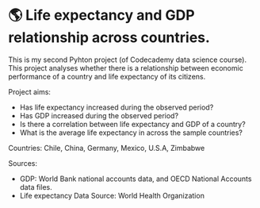 # 🌎 Life expectancy and GDP relationship across countries.

This is my second Pyhton project (of Codecademy data science course).
This project analyses whether there is a relationship between economic performance of a country and life expectancy of its citizens.

Project aims:
 - Has life expectancy increased during the observed period?
 - Has GDP increased during the observed period?
 - Is there a correlation between life expectancy and GDP of a country?
 - What is the average life expectancy in across the sample countries?

Countries: Chile, China, Germany, Mexico, U.S.A, Zimbabwe

Sources:
 - GDP: World Bank national accounts data, and OECD National Accounts data files. 
 - Life expectancy Data Source: World Health Organization
